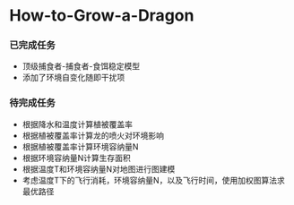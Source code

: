 # How-to-Grow-a-Dragon

### 已完成任务 ###

- 顶级捕食者-捕食者-食饵稳定模型
- 添加了环境自变化随即干扰项

### 待完成任务 ###

- 根据降水和温度计算植被覆盖率
- 根据植被覆盖率计算龙的喷火对环境影响
- 根据植被覆盖率计算环境容纳量N
- 根据环境容纳量N计算生存面积
- 根据温度T和环境容纳量N对地图进行图建模
- 考虑温度T下的飞行消耗，环境容纳量N，以及飞行时间，使用加权图算法求最优路径

